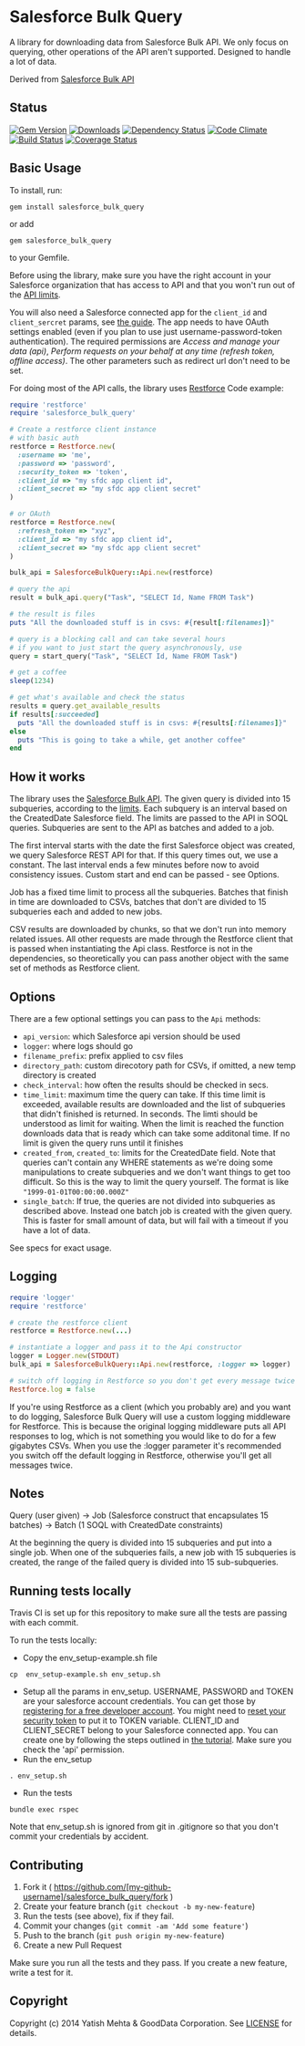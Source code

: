 Salesforce Bulk Query
=====================
A library for downloading data from Salesforce Bulk API. We only focus on querying, other operations of the API aren't supported. Designed to handle a lot of data.

Derived from [Salesforce Bulk API](https://github.com/yatish27/salesforce_bulk_api)

## Status

[![Gem Version](https://badge.fury.io/rb/salesforce_bulk_query.png)](http://badge.fury.io/rb/salesforce_bulk_query)
[![Downloads](http://img.shields.io/gem/dt/salesforce_bulk_query.svg)](http://rubygems.org/gems/salesforce_bulk_query)
[![Dependency Status](https://gemnasium.com/cvengros/salesforce_bulk_query.png)](https://gemnasium.com/cvengros/salesforce_bulk_query)
[![Code Climate](https://codeclimate.com/github/cvengros/salesforce_bulk_query.png)](https://codeclimate.com/github/cvengros/salesforce_bulk_query)
[![Build Status](https://travis-ci.org/cvengros/salesforce_bulk_query.png)](https://travis-ci.org/cvengros/salesforce_bulk_query)
[![Coverage Status](https://coveralls.io/repos/cvengros/salesforce_bulk_query/badge.png)](https://coveralls.io/r/cvengros/salesforce_bulk_query)

## Basic Usage
To install, run:

    gem install salesforce_bulk_query

or add

    gem salesforce_bulk_query

to your Gemfile.

Before using the library, make sure you have the right account in your Salesforce organization that has access to API and that you won't run out of the [API limits](http://www.salesforce.com/us/developer/docs/api_asynchpre/Content/asynch_api_concepts_limits.htm#batch_proc_time_title). 

You will also need a Salesforce connected app for the `client_id` and `client_sercret` params, see [the guide](https://help.salesforce.com/HTViewHelpDoc?id=connected_app_create.htm&language=en_US). The app needs to have OAuth settings enabled (even if you plan to use just username-password-token authentication). The required permissions are _Access and manage your data (api)_, _Perform requests on your behalf at any time (refresh token, offline access)_. The other parameters such as redirect url don't need to be set.

For doing most of the API calls, the library uses [Restforce](https://github.com/ejholmes/restforce) Code example:

```ruby
require 'restforce'
require 'salesforce_bulk_query'

# Create a restforce client instance
# with basic auth
restforce = Restforce.new(
  :username => 'me',
  :password => 'password',
  :security_token => 'token',
  :client_id => "my sfdc app client id",
  :client_secret => "my sfdc app client secret"
)

# or OAuth
restforce = Restforce.new(
  :refresh_token => "xyz",
  :client_id => "my sfdc app client id",
  :client_secret => "my sfdc app client secret"
)

bulk_api = SalesforceBulkQuery::Api.new(restforce)

# query the api
result = bulk_api.query("Task", "SELECT Id, Name FROM Task")

# the result is files 
puts "All the downloaded stuff is in csvs: #{result[:filenames]}"

# query is a blocking call and can take several hours
# if you want to just start the query asynchronously, use 
query = start_query("Task", "SELECT Id, Name FROM Task")

# get a coffee
sleep(1234)

# get what's available and check the status
results = query.get_available_results
if results[:succeeded]
  puts "All the downloaded stuff is in csvs: #{results[:filenames]}"
else
  puts "This is going to take a while, get another coffee"
end
```

## How it works

The library uses the [Salesforce Bulk API](https://www.salesforce.com/us/developer/docs/api_asynch/index_Left.htm#CSHID=asynch_api_bulk_query.htm|StartTopic=Content%2Fasynch_api_bulk_query.htm|SkinName=webhelp). The given query is divided into 15 subqueries, according to the [limits](http://www.salesforce.com/us/developer/docs/api_asynchpre/Content/asynch_api_concepts_limits.htm#batch_proc_time_title). Each subquery is an interval based on the CreatedDate Salesforce field. The limits are passed to the API in SOQL queries. Subqueries are sent to the API as batches and added to a job. 

The first interval starts with the date the first Salesforce object was created, we query Salesforce REST API for that. If this query times out, we use a constant. The last interval ends a few minutes before now to avoid consistency issues. Custom start and end can be passed - see Options.

Job has a fixed time limit to process all the subqueries. Batches that finish in time are downloaded to CSVs, batches that don't are divided to 15 subqueries each and added to new jobs.

CSV results are downloaded by chunks, so that we don't run into memory related issues. All other requests are made through the Restforce client that is passed when instantiating the Api class. Restforce is not in the dependencies, so theoretically you can pass another object with the same set of methods as Restforce client.

## Options
There are a few optional settings you can pass to the `Api` methods:
* `api_version`: which Salesforce api version should be used
* `logger`: where logs should go
* `filename_prefix`: prefix applied to csv files
* `directory_path`: custom direcotory path for CSVs, if omitted, a new temp directory is created
* `check_interval`: how often the results should be checked in secs. 
* `time_limit`: maximum time the query can take. If this time limit is exceeded, available results are downloaded and the list of subqueries that didn't finished is returned. In seconds. The limti should be understood as limit for waiting. When the limit is reached the function downloads data that is ready which can take some additonal time. If no limit is given the query runs until it finishes
* `created_from`, `created_to`: limits for the CreatedDate field. Note that queries can't contain any WHERE statements as we're doing some manipulations to create subqueries and we don't want things to get too difficult. So this is the way to limit the query yourself. The format is like `"1999-01-01T00:00:00.000Z"`
* `single_batch`: If true, the queries are not divided into subqueries as described above. Instead one batch job is created with the given query. This is faster for small amount of data, but will fail with a timeout if you have a lot of data. 

See specs for exact usage.

## Logging

```ruby
require 'logger'
require 'restforce'

# create the restforce client
restforce = Restforce.new(...)

# instantiate a logger and pass it to the Api constructor
logger = Logger.new(STDOUT)
bulk_api = SalesforceBulkQuery::Api.new(restforce, :logger => logger)

# switch off logging in Restforce so you don't get every message twice
Restforce.log = false
```

If you're using Restforce as a client (which you probably are) and you want to do logging, Salesforce Bulk Query will use a custom logging middleware for Restforce. This is because the original logging middleware puts all API responses to log, which is not something you would like to do for a few gigabytes CSVs. When you use the :logger parameter it's recommended you switch off the default logging in Restforce, otherwise you'll get all messages twice. 

## Notes

Query (user given) -> Job (Salesforce construct that encapsulates 15 batches) -> Batch (1 SOQL with CreatedDate constraints)

At the beginning the query is divided into 15 subqueries and put into a single job. When one of the subqueries fails, a new job with 15 subqueries is created, the range of the failed query is divided into 15 sub-subqueries.

## Running tests locally
Travis CI is set up for this repository to make sure all the tests are passing with each commit.

To run the tests locally:

* Copy the env_setup-example.sh file
```
cp  env_setup-example.sh env_setup.sh
```
* Setup all the params in env_setup. USERNAME, PASSWORD and TOKEN are your salesforce account credentials. You can get those by [registering for a free developer account](https://developer.salesforce.com/signup). You might need to [reset your security token](https://help.salesforce.com/apex/HTViewHelpDoc?id=user_security_token.htm) to put it to TOKEN variable. CLIENT_ID and CLIENT_SECRET belong to your Salesforce connected app. You can create one by following the steps outlined in [the tutorial](https://help.salesforce.com/apex/HTViewHelpDoc?id=connected_app_create.htm). Make sure you check the 'api' permission.
* Run the env_setup
```
. env_setup.sh
```
* Run the tests
```
bundle exec rspec
```

Note that env_setup.sh is ignored from git in .gitignore so that you don't commit your credentials by accident.

## Contributing

1. Fork it ( https://github.com/[my-github-username]/salesforce_bulk_query/fork )
2. Create your feature branch (`git checkout -b my-new-feature`)
3. Run the tests (see above), fix if they fail.
3. Commit your changes (`git commit -am 'Add some feature'`)
4. Push to the branch (`git push origin my-new-feature`)
5. Create a new Pull Request

Make sure you run all the tests and they pass. If you create a new feature, write a test for it. 

## Copyright

Copyright (c) 2014 Yatish Mehta & GoodData Corporation. See [LICENSE](LICENSE) for details.



